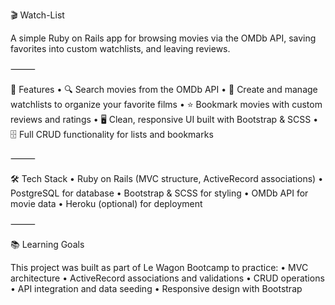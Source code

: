 🎬 Watch-List

A simple Ruby on Rails app for browsing movies via the OMDb API, saving favorites into custom watchlists, and leaving reviews.

⸻
 
🚀 Features
	•	🔍 Search movies from the OMDb API
	•	📜 Create and manage watchlists to organize your favorite films
	•	⭐ Bookmark movies with custom reviews and ratings
	•	🖥️ Clean, responsive UI built with Bootstrap & SCSS
	•	🗄️ Full CRUD functionality for lists and bookmarks

⸻

🛠️ Tech Stack
	•	Ruby on Rails (MVC structure, ActiveRecord associations)
	•	PostgreSQL for database
	•	Bootstrap & SCSS for styling
	•	OMDb API for movie data
	•	Heroku (optional) for deployment

⸻

📚 Learning Goals

This project was built as part of Le Wagon Bootcamp to practice:
	•	MVC architecture
	•	ActiveRecord associations and validations
	•	CRUD operations
	•	API integration and data seeding
	•	Responsive design with Bootstrap
